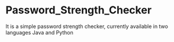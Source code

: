 # Password_Strength_Checker
It is a simple password strength checker, currently available in two languages Java and Python
